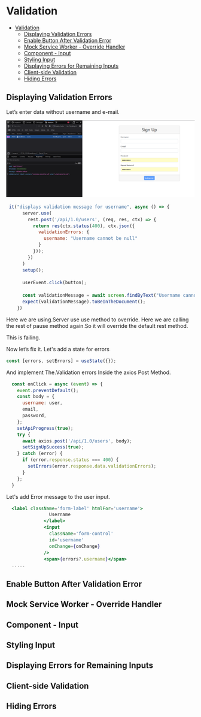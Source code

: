 # Validation

- [Validation](#validation)
  - [Displaying Validation Errors](#displaying-validation-errors)
  - [Enable Button After Validation Error](#enable-button-after-validation-error)
  - [Mock Service Worker - Override Handler](#mock-service-worker---override-handler)
  - [Component - Input](#component---input)
  - [Styling Input](#styling-input)
  - [Displaying Errors for Remaining Inputs](#displaying-errors-for-remaining-inputs)
  - [Client-side Validation](#client-side-validation)
  - [Hiding Errors](#hiding-errors)

## Displaying Validation Errors

Let’s enter data without username and e-mail.

![validation error](../img/21.png)

```jsx
 it("displays validation message for username", async () => {
      server.use(
        rest.post('/api/1.0/users', (req, res, ctx) => {
          return res(ctx.status(400), ctx.json({
            validationErrors: {
              username: "Username cannot be null"
            }
          }));
        })
      )
      setup();

      userEvent.click(button);

      const validationMessage = await screen.findByText("Username cannot be null");
      expect(validationMessage).toBeInTheDocument();
    })
```

Here we are using.Server use use method to override.
Here we are calling the rest of pause method again.So it will override the default rest method.

This is failing.

Now let’s fix it.
Let's add a state for errors

```jsx
const [errors, setErrors] = useState({});
```

And implement The.Validation errors Inside the axios Post Method.

```jsx
  const onClick = async (event) => {
    event.preventDefault();
    const body = {
      username: user,
      email,
      password,
    };
    setApiProgress(true);
    try {
      await axios.post('/api/1.0/users', body);
      setSignUpSuccess(true);
    } catch (error) {
      if (error.response.status === 400) {
        setErrors(error.response.data.validationErrors);
      }
    };
  }
```

Let's add Error message to the user input.

```jsx
  <label className='form-label' htmlFor='username'>
                Username
              </label>
              <input
                className='form-control'
                id='username'
                onChange={onChange}
              />
              <span>{errors?.username}</span>
  .....
```

## Enable Button After Validation Error

## Mock Service Worker - Override Handler

## Component - Input

## Styling Input

## Displaying Errors for Remaining Inputs

## Client-side Validation

## Hiding Errors
